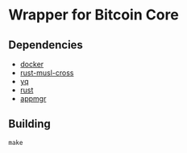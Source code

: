 # Wrapper for Bitcoin Core

## Dependencies

- [docker](https://docs.docker.com/get-docker)
- [rust-musl-cross](https://github.com/Start9Labs/rust-musl-cross)
- [yq](https://mikefarah.gitbook.io/yq)
- [rust](https://rustup.rs)
- [appmgr](https://github.com/Start9Labs/appmgr)

## Building

```
make
```

